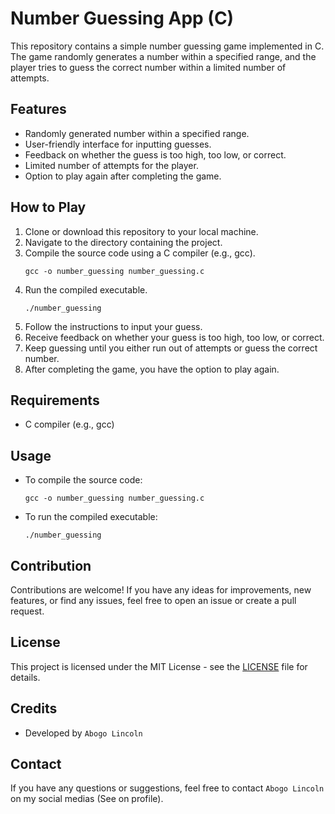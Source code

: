 # Number Guessing App (C)

This repository contains a simple number guessing game implemented in C. The game randomly generates a number within a specified range, and the player tries to guess the correct number within a limited number of attempts.

## Features

- Randomly generated number within a specified range.
- User-friendly interface for inputting guesses.
- Feedback on whether the guess is too high, too low, or correct.
- Limited number of attempts for the player.
- Option to play again after completing the game.

## How to Play

1. Clone or download this repository to your local machine.
2. Navigate to the directory containing the project.
3. Compile the source code using a C compiler (e.g., gcc).
    ```
    gcc -o number_guessing number_guessing.c
    ```
4. Run the compiled executable.
    ```
    ./number_guessing
    ```
5. Follow the instructions to input your guess.
6. Receive feedback on whether your guess is too high, too low, or correct.
7. Keep guessing until you either run out of attempts or guess the correct number.
8. After completing the game, you have the option to play again.

## Requirements

- C compiler (e.g., gcc)

## Usage

- To compile the source code: 
    ```
    gcc -o number_guessing number_guessing.c
    ```
- To run the compiled executable:
    ```
    ./number_guessing
    ```

## Contribution

Contributions are welcome! If you have any ideas for improvements, new features, or find any issues, feel free to open an issue or create a pull request.

## License

This project is licensed under the MIT License - see the [LICENSE](LICENSE) file for details.

## Credits

- Developed by `Abogo Lincoln`

## Contact

If you have any questions or suggestions, feel free to contact `Abogo Lincoln` on my social medias (See on profile).
